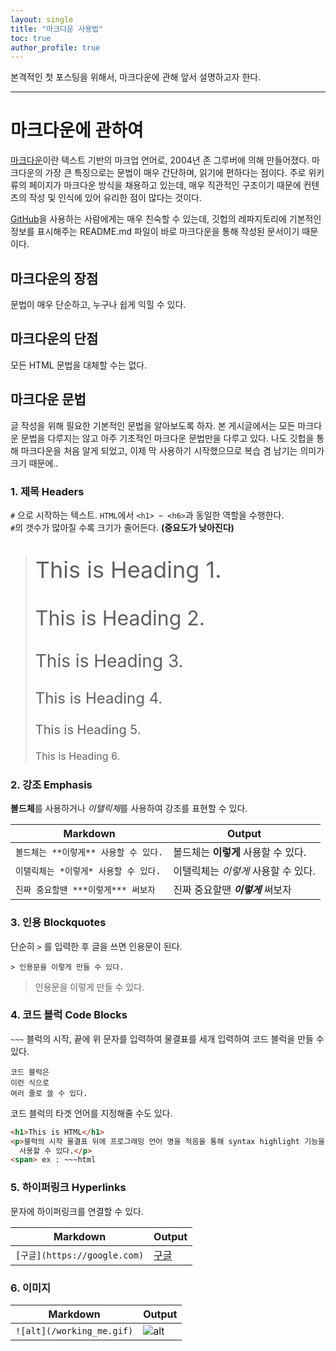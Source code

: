 ```yaml
---
layout: single
title: "마크다운 사용법"
toc: true
author_profile: true
---
```


본격적인 첫 포스팅을 위해서, 마크다운에 관해 앞서 설명하고자 한다.

---

# 마크다운에 관하여
[마크다운](https://whatismarkdown.com/)이란 텍스트 기반의 마크업 언어로, 2004년 존 그루버에 의해 만들어졌다.
마크다운의 가장 큰 특징으로는 문법이 매우 간단하며, 읽기에 편하다는 점이다. 주로 위키류의 페이지가 마크다운 방식을 채용하고 있는데, 매우 직관적인 구조이기 때문에 컨텐츠의 작성 및 인식에 있어 유리한 점이 많다는 것이다.

[GitHub](https://github.com/)을 사용하는 사람에게는 매우 친숙할 수 있는데, 깃헙의 레파지토리에 기본적인 정보를 표시해주는 README.md 파일이 바로 마크다운을 통해 작성된 문서이기 때문이다.

## 마크다운의 장점
문법이 매우 단순하고, 누구나 쉽게 익힐 수 있다.

## 마크다운의 단점
모든 HTML 문법을 대체할 수는 없다.


## 마크다운 문법
글 작성을 위해 필요한 기본적인 문법을 알아보도록 하자. 본 게시글에서는 모든 마크다운 문법을 다루지는 않고 아주 기초적인 마크다운 문법만을 다루고 있다.
나도 깃헙을 통해 마크다운을 처음 알게 되었고, 이제 막 사용하기 시작했으므로 복습 겸 남기는 의미가 크기 때문에..




### 1. 제목 Headers

`#` 으로 시작하는 텍스트. `HTML`에서 `<h1> ~ <h6>`과 동일한 역할을 수행한다.<br>
`#`의 갯수가 많아질 수록 크기가 줄어든다. **(중요도가 낮아진다)**

> <p style="font-size: 36px"> This is Heading 1. </p>
> <p style="font-size: 32px"> This is Heading 2. </p>
> <p style="font-size: 28px"> This is Heading 3. </p>
> <p style="font-size: 24px"> This is Heading 4. </p>
> <p style="font-size: 20px"> This is Heading 5. </p>
> <p style="font-size: 16px"> This is Heading 6. </p>



### 2. 강조 Emphasis

**볼드체**를 사용하거나 *이탤릭체*를 사용하여 강조를 표현할 수 있다.

| **Markdown** | **Output** |
-----|-----
| `볼드체는 **이렇게** 사용할 수 있다.` | 볼드체는 **이렇게** 사용할 수 있다. |
| `이탤릭체는 *이렇게* 사용할 수 있다.` | 이탤릭체는 *이렇게* 사용할 수 있다. | 
| `진짜 중요할땐 ***이렇게*** 써보자` | 진짜 중요할땐 ***이렇게*** 써보자 |


### 3. 인용 Blockquotes

단순히 `>` 를 입력한 후 글을 쓰면 인용문이 된다.

~~~
> 인용문을 이렇게 만들 수 있다.
~~~

> 인용문을 이렇게 만들 수 있다.



### 4. 코드 블럭 Code Blocks

`~~~` 블럭의 시작, 끝에 위 문자를 입력하여 물결표를 세개 입력하여 코드 블럭을 만들 수 있다.

~~~
코드 블럭은
이런 식으로
여러 줄로 쓸 수 있다.
~~~

코드 블럭의 타겟 언어를 지정해줄 수도 있다.

~~~html
<h1>This is HTML</h1>
<p>블럭의 시작 물결표 뒤에 프로그래밍 언어 명을 적음을 통해 syntax highlight 기능을
  사용할 수 있다.</p>
<span> ex : ~~~html
~~~


### 5. 하이퍼링크 Hyperlinks

문자에 하이퍼링크를 연결할 수 있다.

| **Markdown** | **Output** |
-----|-----
| `[구글](https://google.com)` | [구글](https://google.com) |


### 6. 이미지

| **Markdown** | **Output** |
-----|-----
| `![alt](/working_me.gif)` | ![alt](https://smilecounter.com/images/item/8.gif) |